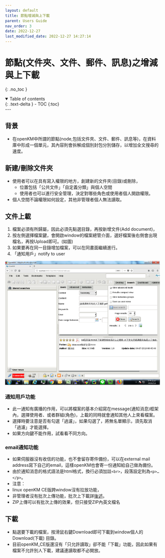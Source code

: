 ```yaml
---
layout: default
title: 節點增減與上下載
parent: Users Guide
nav_order: 3
date: 2022-12-27
last_modified_date: 2022-12-27 14:27:14
---
```


# 節點(文件夾、文件、郵件、訊息)之增減與上下載

{: .no_toc }

<details open markdown="block">
  <summary>
    Table of contents
  </summary>
  {: .text-delta }
- TOC
{:toc}
</details>
---

## 背景

- 在openKM中所謂的節點(node,包括文件夾、文件、郵件、訊息等)，在資料庫中形成一個單元，其內容則會拆解成個別封包分別儲存，以增加全文搜尋的速度。

## 新建/刪除文件夾

- 使用者可以在具有寫入權限的地方，創建新的文件夾(目錄)或刪除，
  - 位置包括「公共文件」「自定義分類」與個人空間
  - 使用者也可以進行安全管理，決定對哪些角色或使用者個人開啟權限。
- 個人空間不論權限如何設定，其他非管理者個人無法讀取。

## 文件上載

1. 檔案必須有所歸屬，因此必須先點選目錄，再按新增文件(Add document)，
2. 按左側選擇檔案鍵，會開啟window的檔案總管介面，選好檔案後右側會出現檔名，再按Upload即可。(如圖)
3. 如果要再在同一目錄增加檔案，可以在同畫面繼續進行。
4. 「通知用戶」notify to user

![search](https://github.com/sinotec2/openKM/blob/gh-pages/assets/image/search.png?raw=true)


### 通知用戶功能

- 此一通知有廣播的作用，可以將檔案的基本介紹寫在message(通知消息)框架內，選擇使用者、或者群組(角色)，上載的同時就會通知其他人上來看檔案。
- 選擇時要注意是否有勾選「過濾」，如果勾選了，將無名單顯示，須先取消「過濾」才能選擇。
- 如果方向鍵不能作用，試看看不同方向。

### email通知功能

- 如果伺服器沒有收信的功能，也不會留存寄件備份，可以在external mail address寫下自己的email，這樣openKM也會寄一份通知給自己做為備份。
- 由於通知消息的格式語法是html格式，換行必須加註`<br>`，段落設定則為`<p>…</p>`。
- 注意：
- linux openKM CE版跨window沒有拉放功能，
- 非管理者沒有批次上傳功能，批次上下載詳[後述]()。
- ZIP上傳可以有批次上傳的效果，但只接受ZIP內英文檔名

## 下載

- 點選要下載的檔案，按滑鼠右鍵Download即可下載到window個人的Download(下載) 目錄。
- 目前openKM_CE版還沒有「只允許讀取」卻不能「下載」功能，因此如果有檔案不允許別人下載，建議連讀取都不必開放。
